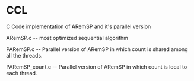 CCL
===

C Code implementation of ARemSP and it's parallel version


ARemSP.c -- most optimized sequential algorithm

PARemSP.c -- Parallel version of ARemSP in which count is shared among all the threads.

PARemSP_count.c -- Parallel version of ARemSP in which count is local to each thread.

